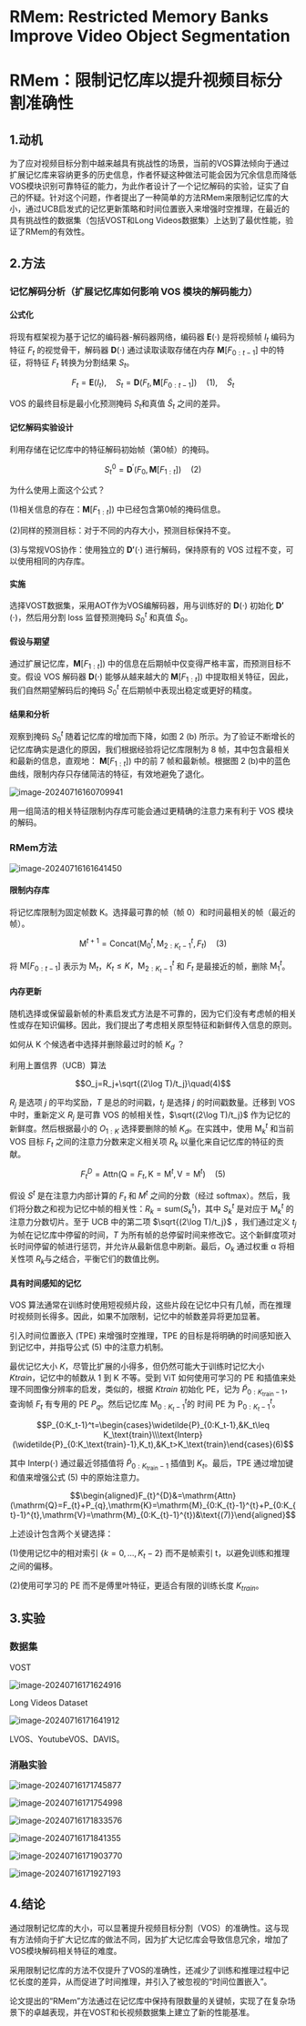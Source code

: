 # RMem: Restricted Memory Banks Improve Video Object Segmentation

# RMem：限制记忆库以提升视频目标分割准确性

## 1.动机

为了应对视频目标分割中越来越具有挑战性的场景，当前的VOS算法倾向于通过扩展记忆库来容纳更多的历史信息，作者怀疑这种做法可能会因为冗余信息而降低VOS模块识别可靠特征的能力，为此作者设计了一个记忆解码的实验，证实了自己的怀疑。针对这个问题，作者提出了一种简单的方法RMem来限制记忆库的大小，通过UCB启发式的记忆更新策略和时间位置嵌入来增强时空推理，在最近的具有挑战性的数据集（包括VOST和Long Videos数据集）上达到了最优性能，验证了RMem的有效性。

## 2.方法

### 记忆解码分析（扩展记忆库如何影响 VOS 模块的解码能力）

#### 公式化

将现有框架视为基于记忆的编码器-解码器网络，编码器 $\mathbf{E}(\cdot)$ 是将视频帧 $I_{t}$ 编码为特征 $F_{t}$ 的视觉骨干，解码器 $\mathbf{D}(\cdot)$ 通过读取读取存储在内存 $\mathbf{M}[F_{0:t-1}]$ 中的特征，将特征 $F_{t}$ 转换为分割结果 ${S}_{t}$。

$$F_t=\mathbf{E}(I_t),\quad S_t=\mathbf{D}(F_t,\mathbf{M}[F_{0:t-1}])\quad(1),\quad \tilde{S}_{t}$$

VOS 的最终目标是最小化预测掩码 ${S}_{t}$和真值 $\tilde{S}_{t}$ 之间的差异。

#### 记忆解码实验设计

利用存储在记忆库中的特征解码初始帧（第0帧）的掩码。

$$S_t^0=\mathbf{D}^{\prime}(F_0,\mathbf{M}[F_{1:t}])\quad(2)$$

为什么使用上面这个公式？

(1)相关信息的存在：$\mathbf{M}[F_{1:t}])$ 中已经包含第0帧的掩码信息。

(2)同样的预测目标：对于不同的内存大小，预测目标保持不变。

(3)与常规VOS协作：使用独立的 $\mathbf{D'}(\cdot)$ 进行解码，保持原有的 VOS 过程不变，可以使用相同的内存库。

#### 实施

选择VOST数据集，采用AOT作为VOS编解码器，用与训练好的 $\mathbf{D}(\cdot)$ 初始化 $\mathbf{D'}(\cdot)$，然后用分割 loss 监督预测掩码 $S_{0}^{t}$ 和真值 $\tilde{S}_{0}$。

#### 假设与期望

通过扩展记忆库，$\mathbf{M}[F_{1:t}])$ 中的信息在后期帧中仅变得严格丰富，而预测目标不变。假设 VOS 解码器 $\mathbf{D}(\cdot)$ 能够从越来越大的 $\mathbf{M}[F_{1:t}])$ 中提取相关特征，因此，我们自然期望解码后的掩码 $S_{0}^{t}$ 在后期帧中表现出稳定或更好的精度。

#### 结果和分析

观察到掩码 $S_{0}^{t}$ 随着记忆库的增加而下降，如图 2 (b) 所示。为了验证不断增长的记忆库确实是退化的原因，我们根据经验将记忆库限制为 8 帧，其中包含最相关和最新的信息，直观地： $\mathbf{M}[F_{1:t}])$ 中的前 7 帧和最新帧。根据图 2 (b)中的蓝色曲线，限制内存只存储简洁的特征，有效地避免了退化。

![image-20240716160709941](https://github.com/Zong-Liang/ImageBed@main//202407161607037.png)

用一组简洁的相关特征限制内存库可能会通过更精确的注意力来有利于 VOS 模块的解码。

### RMem方法

![image-20240716161641450](https://github.com/Zong-Liang/ImageBed@main//202407161616538.png)

#### 限制内存库

将记忆库限制为固定帧数 K。选择最可靠的帧（帧 0）和时间最相关的帧（最近的帧）。

$$\mathrm{M}^{t+1}=\mathrm{Concat}(\mathrm{M}_0^t, \mathrm{M}_{2:K_t-1}^t, F_t)\quad(3)$$

将 $\mathrm{M}[F_{0:t-1}]$ 表示为 $\mathrm{M}_t$，$K_{t}\leq{K}$，$\mathrm{M}_{2:K_{t}-1}^{t}$ 和 $F_t$ 是最接近的帧，删除 $\mathrm{M}_1^t$。

#### 内存更新

随机选择或保留最新帧的朴素启发式方法是不可靠的，因为它们没有考虑帧的相关性或存在知识偏移。因此，我们提出了考虑相关原型特征和新鲜传入信息的原则。

如何从 K 个候选者中选择并删除最过时的帧 $K_d$ ？

利用上置信界（UCB）算法

$$O_j=R_j+\sqrt{(2\log T)/t_j}\quad(4)$$

$R_j$ 是选项 $j$ 的平均奖励，$T$ 是总的时间戳，$t_j$ 是选择 $j$ 的时间戳数量。迁移到 VOS 中时，重新定义 $R_j$ 是可靠 VOS 的帧相关性，$\sqrt{(2\log T)/t_j}$ 作为记忆的新鲜度。然后根据最小的 $O_{1:K}$ 选择要删除的帧 $K_d$。在实践中，使用 $\mathrm{M}_k^t$ 和当前 VOS 目标 $F_t$ 之间的注意力分数来定义相关项 $R_k$ 以量化来自记忆库的特征的贡献。

$$F_t^D=\mathrm{Attn}(\mathrm{Q}=F_t,\mathrm{K}=\mathrm{M}^t,\mathrm{V}=\mathrm{M}^t)\quad(5)$$

假设 $S^t$ 是在注意力内部计算的 $F_t$ 和 $M^t$ 之间的分数（经过 softmax）。然后，我们将分数之和视为记忆中帧的相关性：$R_{k} = \mathrm{sum}(S_{k}^{t})$，其中 $S_k^t$ 是对应于 $\mathrm{M}_{k}^{t}$ 的注意力分数切片。至于 UCB 中的第二项 $\sqrt{(2\log T)/t_j}$ ，我们通过定义 $t_j$ 为帧在记忆库中停留的时间，$T$ 为所有帧的总停留时间来修改它。这个新鲜度项对长时间停留的帧进行惩罚，并允许从最新信息中刷新。最后，$O_k$ 通过权重 α 将相关性项 $R_k$与之结合，平衡它们的数值比例。

#### 具有时间感知的记忆

VOS 算法通常在训练时使用短视频片段，这些片段在记忆中只有几帧，而在推理时视频则长得多。因此，如果不加限制，记忆中的帧数差异将更加显著。

引入时间位置嵌入 (TPE) 来增强时空推理，TPE 的目标是将明确的时间感知嵌入到记忆中，并指导公式 (5) 中的注意力机制。

最优记忆大小 $K$，尽管比扩展的小得多，但仍然可能大于训练时记忆大小 $Ktrain$，记忆中的帧数从 1 到 K 不等。受到 ViT 如何使用可学习的 PE 和插值来处理不同图像分辨率的启发，类似的，根据 $Ktrain$ 初始化 PE，记为 $\tilde{P}_{0:K_{\mathrm{train}}-1}$，查询帧 $F_t$ 有专用的 PE $P_q$。然后记忆库 $\mathrm{M}_{0:K_t-1}^t$的 时间 PE 为 $\mathrm{P}_{0:K_t-1}^t$。

$$P_{0:K_t-1}^t=\begin{cases}\widetilde{P}_{0:K_t-1},&K_t\leq K_\text{train}\\\text{Interp}(\widetilde{P}_{0:K_\text{train}-1},K_t),&K_t>K_\text{train}\end{cases}(6)$$

其中 $\mathrm{Interp}(\cdot)$ 通过最近邻插值将 $\tilde{P}_{0:K_{\mathrm{train}}-1}$ 插值到 $K_t$。最后，TPE 通过增加键和值来增强公式 (5) 中的原始注意力。

$$\begin{aligned}F_{t}^{D}&=\mathrm{Attn}(\mathrm{Q}=F_{t}+P_{q},\mathrm{K}=\mathrm{M}_{0:K_{t}-1}^{t}+P_{0:K_{t}-1}^{t},\mathrm{V}=\mathrm{M}_{0:K_{t}-1}^{t})&\text{(7)}\end{aligned}$$

上述设计包含两个关键选择：

(1)使用记忆中的相对索引 $\{k=0,...,K_{t}-2\}$ 而不是帧索引 t，以避免训练和推理之间的偏移。

(2)使用可学习的 PE 而不是傅里叶特征，更适合有限的训练长度 $K_{train}$。

## 3.实验

### 数据集

VOST

![image-20240716171624916](https://github.com/Zong-Liang/ImageBed@main//202407161716961.png)

Long Videos Dataset

![image-20240716171641912](https://github.com/Zong-Liang/ImageBed@main//202407161716956.png)

LVOS、YoutubeVOS、DAVIS。

### 消融实验

![image-20240716171745877](https://github.com/Zong-Liang/ImageBed@main//202407161717968.png)

![image-20240716171754998](https://github.com/Zong-Liang/ImageBed@main//202407161717035.png)

![image-20240716171833576](https://github.com/Zong-Liang/ImageBed@main//202407161718622.png)

![image-20240716171841355](https://github.com/Zong-Liang/ImageBed@main//202407161718410.png)

![image-20240716171903770](https://github.com/Zong-Liang/ImageBed@main//202407161719852.png)

![image-20240716171927193](https://github.com/Zong-Liang/ImageBed@main//202407161719232.png)

## 4.结论

通过限制记忆库的大小，可以显著提升视频目标分割（VOS）的准确性。这与现有方法倾向于扩大记忆库的做法不同，因为扩大记忆库会导致信息冗余，增加了VOS模块解码相关特征的难度。

采用限制记忆库的方法不仅提升了VOS的准确性，还减少了训练和推理过程中记忆长度的差异，从而促进了时间推理，并引入了被忽视的“时间位置嵌入”。

论文提出的“RMem”方法通过在记忆库中保持有限数量的关键帧，实现了在复杂场景下的卓越表现，并在VOST和长视频数据集上建立了新的性能基准。